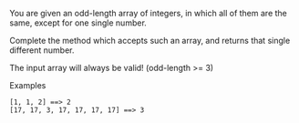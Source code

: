 You are given an odd-length array of integers, in which all of them are the same, except for one single number.

Complete the method which accepts such an array, and returns that single different number.

The input array will always be valid! (odd-length >= 3)

Examples
```
[1, 1, 2] ==> 2
[17, 17, 3, 17, 17, 17, 17] ==> 3
```